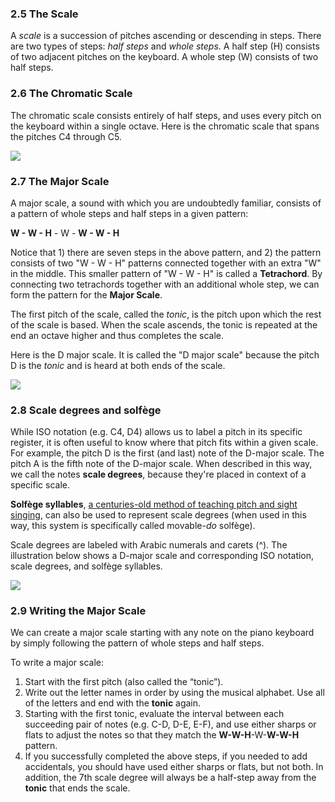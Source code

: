 ### 2.5 The Scale

A *scale* is a succession of pitches ascending or descending in steps. There are two types of steps: *half steps* and *whole steps*. A half step (H) consists of two adjacent pitches on the keyboard. A whole step (W) consists of two half steps.  

### 2.6 The Chromatic Scale ###

The chromatic scale consists entirely of half steps, and uses every pitch on the keyboard within a single octave. Here is the chromatic scale that spans the pitches C4 through C5.

<a href="http://openmusictheory.com/Graphics/chromaticscale.png"><img src="http://openmusictheory.com/Graphics/chromaticscale.png"></a>

### 2.7 The Major Scale ###

A major scale, a sound with which you are undoubtedly familiar, consists of a pattern of whole steps and half steps in a given pattern:

**W - W - H** - W - **W - W - H**

Notice that 1) there are seven steps in the above pattern, and 2) the pattern consists of two "W - W - H" patterns connected together with an extra "W" in the middle. This smaller pattern of "W - W - H" is called a **Tetrachord**. By connecting two tetrachords together with an additional whole step, we can form the pattern for the **Major Scale**. 

The first pitch of the scale, called the *tonic*, is the pitch upon which the rest of the scale is based. When the scale ascends, the tonic is repeated at the end an octave higher and thus completes the scale.

Here is the D major scale. It is called the "D major scale" because the pitch D is the *tonic* and is heard at both ends of the scale. 

<a href="http://openmusictheory.com/Graphics/majorscale.png"><img src="http://openmusictheory.com/Graphics/majorscale.png"></a>

### 2.8 Scale degrees and solfège ###

While ISO notation (e.g. C4, D4) allows us to label a pitch in its specific register, it is often useful to know where that pitch fits within a given scale. For example, the pitch D is the first (and last) note of the D-major scale. The pitch A is the fifth note of the D-major scale. When described in this way, we call the notes **scale degrees**, because they're placed in context of a specific scale.

**Solfège syllables**, [a centuries-old method of teaching pitch and sight singing](http://en.wikipedia.org/wiki/Solfège), can also be used to represent scale degrees (when used in this way, this system is specifically called movable-*do* solfège). 

Scale degrees are labeled with Arabic numerals and carets (^). The illustration below shows a D-major scale and corresponding ISO notation, scale degrees, and solfège syllables.

<a href="http://openmusictheory.com/Graphics/sdsf.png"><img src="http://openmusictheory.com/Graphics/sdsf.png"></a>

### 2.9 Writing the Major Scale ###

We can create a major scale starting with any note on the piano keyboard by simply following the pattern of whole steps and half steps.

To write a major scale:

1. Start with the first pitch (also called the “tonic”).
2. Write out the letter names in order by using the musical alphabet. Use all of the letters and end with the **tonic** again.
3. Starting with the first tonic, evaluate the interval between each succeeding pair of notes (e.g. C-D, D-E, E-F), and use either sharps or flats to adjust the notes so that they match the **W-W-H**-W-**W-W-H** pattern.
4. If you successfully completed the above steps, if you needed to add accidentals, you should have used either sharps or flats, but not both. In addition, the 7th scale degree will always be a half-step away from the **tonic** that ends the scale.
